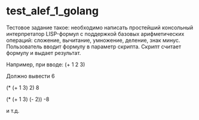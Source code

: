 # test_alef_1_golang

Тестовое задание такое: необходимо написать простейший консольный интерпретатор LISP-формул с поддержкой базовых арифметических операций: сложение, вычитание, умножение, деление, знак минус. Пользователь вводит формулу в параметр скрипта. Скрипт считает формулу и выдает результат.

Например, при вводе: (+ 1 2 3)

Должно вывести 6

(* (+ 1 3) 2) 8

(* (+ 1 3) (- 2)) -8

и т.д.
